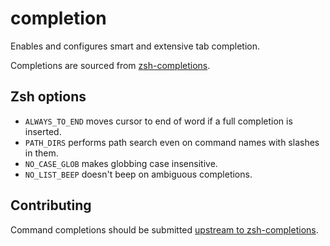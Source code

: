 completion
==========

Enables and configures smart and extensive tab completion.

Completions are sourced from [zsh-completions][zsh-completions].

Zsh options
-----------

  * `ALWAYS_TO_END` moves cursor to end of word if a full completion is inserted.
  * `PATH_DIRS` performs path search even on command names with slashes in them.
  * `NO_CASE_GLOB` makes globbing case insensitive.
  * `NO_LIST_BEEP` doesn't beep on ambiguous completions.

Contributing
------------

Command completions should be submitted [upstream to zsh-completions][zsh-completions].

[zsh-completions]: https://github.com/zsh-users/zsh-completions
